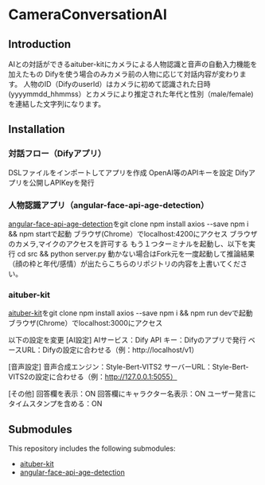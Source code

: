 # CameraConversationAI

## Introduction

AIとの対話ができるaituber-kitにカメラによる人物認識と音声の自動入力機能を加えたもの
Difyを使う場合のみカメラ前の人物に応じて対話内容が変わります。
人物のID（DifyのuserId）はカメラに初めて認識された日時(yyyymmdd_hhmmss）とカメラにより推定された年代と性別（male/female)を連結した文字列になります。

## Installation

### 対話フロー（Difyアプリ）

DSLファイルをインポートしてアプリを作成
OpenAI等のAPIキーを設定
Difyアプリを公開しAPIKeyを発行

### 人物認識アプリ（angular-face-api-age-detection）

[angular-face-api-age-detection](https://github.com/RimgO/angular-face-api-age-detection)をgit clone
npm install axios --save
npm i && npm startで起動
ブラウザ(Chrome）でlocalhost:4200にアクセス
ブラウザのカメラ,マイクのアクセスを許可する
もう１つターミナルを起動し、以下を実行
cd src && python server.py
動かない場合はFork元を一度起動して推論結果（顔の枠と年代/感情）が出たらこちらのリポジトリの内容を上書いてください。

### aituber-kit

[aituber-kit](https://github.com/RimgO/aituber-kit)をgit clone
npm install axios --save
npm i && npm run devで起動
ブラウザ(Chrome）でlocalhost:3000にアクセス

以下の設定を変更
[AI設定]
AIサービス：Dify
API キー：Difyのアプリで発行
ベースURL：Difyの設定に合わせる（例：http://localhost/v1）

[音声設定]
音声合成エンジン：Style-Bert-VITS2
サーバーURL：Style-Bert-VITS2の設定に合わせる（例：http://127.0.0.1:5055）

[その他]
回答欄を表示：ON
回答欄にキャラクター名表示：ON
ユーザー発言にタイムスタンプを含める：ON


## Submodules

This repository includes the following submodules:
- [aituber-kit](https://github.com/RimgO/aituber-kit)
- [angular-face-api-age-detection](https://github.com/RimgO/angular-face-api-age-detection)

